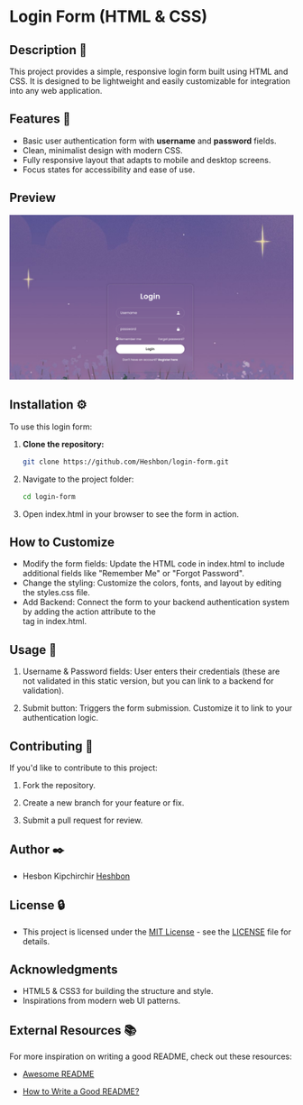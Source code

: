 # Login Form (HTML & CSS)

## Description 💬

This project provides a simple, responsive login form built using HTML and CSS. It is designed to be lightweight and easily customizable for integration into any web application.

## Features 🌟

- Basic user authentication form with **username** and **password** fields.
- Clean, minimalist design with modern CSS.
- Fully responsive layout that adapts to mobile and desktop screens.
- Focus states for accessibility and ease of use.

## Preview

![Login Form Preview](./preview.png)

## Installation ⚙️

To use this login form:

1. **Clone the repository:**
   ```bash
   git clone https://github.com/Heshbon/login-form.git

2. Navigate to the project folder:
    ```bash
    cd login-form

3. Open index.html in your browser to see the form in action.

## How to Customize

- Modify the form fields: Update the HTML code in index.html to include additional fields like "Remember Me" or "Forgot Password".
- Change the styling: Customize the colors, fonts, and layout by editing the styles.css file.
- Add Backend: Connect the form to your backend authentication system by adding the action attribute to the <form> tag in index.html.

## Usage 🚀

1. Username & Password fields: User enters their credentials (these are not validated in this static version, but you can link to a backend for validation).

2. Submit button: Triggers the form submission. Customize it to link to your authentication logic.

## Contributing 🤝

If you'd like to contribute to this project:

1. Fork the repository.

2. Create a new branch for your feature or fix.

3. Submit a pull request for review.

## Author ✒️

+ Hesbon Kipchirchir [Heshbon](https://github.com/Heshbon)

## License 🔒

+  This project is licensed under the [MIT License](https://opensource.org/licenses/MIT) - see the [LICENSE](https://github.com/Heshbon/login-form/blob/main/LICENSE) file for details.

## Acknowledgments

- HTML5 & CSS3 for building the structure and style.
- Inspirations from modern web UI patterns.

## External Resources 📚

For more inspiration on writing a good README, check out these resources:

- [Awesome README](https://github.com/matiassingers/awesome-readme)

- [How to Write a Good README?](https://www.makeareadme.com/)